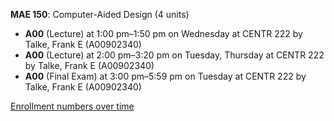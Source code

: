 **MAE 150**: Computer-Aided Design (4 units)

- **A00** (Lecture) at 1:00 pm–1:50 pm on Wednesday at CENTR 222 by Talke, Frank E (A00902340)
- **A00** (Lecture) at 2:00 pm–3:20 pm on Tuesday, Thursday at CENTR 222 by Talke, Frank E (A00902340)
- **A00** (Final Exam) at 3:00 pm–5:59 pm on Tuesday at CENTR 222 by Talke, Frank E (A00902340)

[Enrollment numbers over time](./MAE150.tsv)
